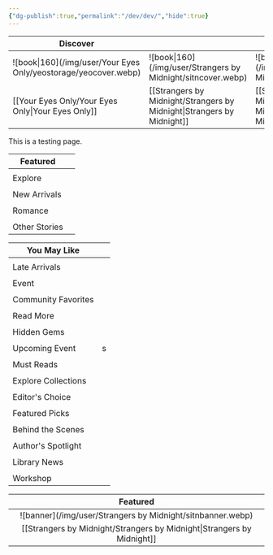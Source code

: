 ```yaml
---
{"dg-publish":true,"permalink":"/dev/dev/","hide":true}
---
```



| Discover                    |                                 |                                 |
| --------------------------- | ------------------------------- | ------------------------------- |
| ![book\|160](/img/user/Your Eyes Only/yeostorage/yeocover.webp) | ![book\|160](/img/user/Strangers by Midnight/sitncover.webp)    | ![book\|160](/img/user/Strangers by Midnight/sitncover.webp)    |
| [[Your Eyes Only/Your Eyes Only\|Your Eyes Only]]     | [[Strangers by Midnight/Strangers by Midnight\|Strangers by Midnight]] | [[Strangers by Midnight/Strangers by Midnight\|Strangers by Midnight]] |

This is a testing page.


| Featured      |     |
| ------------- | --- |
|               |     |
| Explore       |     |
|               |     |
| New Arrivals  |     |
|               |     |
| Romance       |     |
|               |     |
| Other Stories |     |


| You May Like        |     |
| ------------------- | --- |
|                     |     |
| Late Arrivals       |     |
|                     |     |
| Event               |     |
|                     |     |
| Community Favorites |     |
|                     |     |
| Read More           |     |
|                     |     |
| Hidden Gems         |     |
|                     |     |
| Upcoming Event      | s   |
|                     |     |
| Must Reads          |     |
|                     |     |
| Explore Collections |     |
|                     |     |
| Editor's Choice     |     |
|                     |     |
| Featured Picks      |     |
|                     |     |
| Behind the Scenes   |     |
|                     |     |
| Author's Spotlight  |     |
|                     |     |
| Library News        |     |
|                     |     |
| Workshop            |     |


|            Featured             |
| :-----------------------------: |
|   ![banner](/img/user/Strangers by Midnight/sitnbanner.webp)    |
| [[Strangers by Midnight/Strangers by Midnight\|Strangers by Midnight]] |
